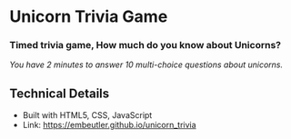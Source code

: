 # Unicorn Trivia Game
### Timed trivia game, How much do you know about Unicorns? 
*You have 2 minutes to answer 10 multi-choice questions about unicorns.*

## Technical Details 
- Built with HTML5, CSS, JavaScript
- Link: https://embeutler.github.io/unicorn_trivia
 
